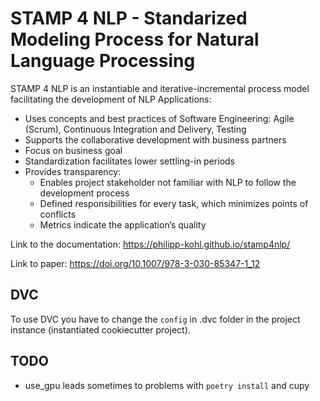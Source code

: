 # STAMP 4 NLP - Standarized Modeling Process for Natural Language Processing

STAMP 4 NLP is an instantiable and iterative-incremental process model facilitating the development of NLP Applications:

- Uses concepts and best practices of Software Engineering: Agile (Scrum), Continuous Integration and Delivery, Testing
- Supports the collaborative development with business partners
- Focus on business goal
- Standardization facilitates lower settling-in periods
- Provides transparency:
  - Enables project stakeholder not familiar with NLP to follow the development process
  - Defined responsibilities for every task, which minimizes points of conflicts
  - Metrics indicate the application’s quality

Link to the documentation: https://philipp-kohl.github.io/stamp4nlp/

Link to paper: https://doi.org/10.1007/978-3-030-85347-1_12


## DVC

To use DVC you have to change the `config` in .dvc folder in the project instance (instantiated cookiecutter project).

## TODO

- use_gpu leads sometimes to problems with `poetry install` and cupy

